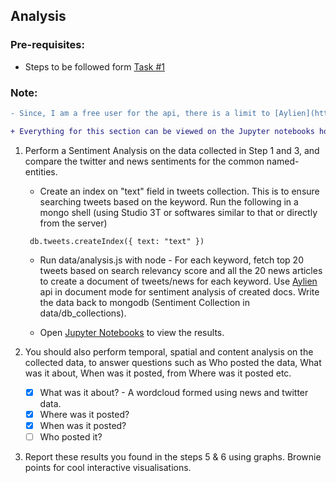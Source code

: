## Analysis

### Pre-requisites:

   - Steps to be followed form [Task #1](https://github.com/Saurabh3012/Application-task/tree/master/data#data-collection)

### Note:
```diff
- Since, I am a free user for the api, there is a limit to [Aylien](https://aylien.com) api usage- Only 1000 requests available in one day. So, if the system doesn't work, this might be the primary reason.
```    

```diff
+ Everything for this section can be viewed on the Jupyter notebooks hosted [here](http://34.214.41.107:8888/). Send a mail to saurabhgupta3012@gmail.com to request access.
```

1. Perform a Sentiment Analysis on the data collected in Step 1 and 3, and compare the twitter and news sentiments for the common named-entities. 

   - Create an index on "text" field in tweets collection. This is to ensure searching tweets based on the keyword. Run the following in a mongo shell (using Studio 3T or softwares similar to that or directly from the server)
   ```shell
    db.tweets.createIndex({ text: "text" })
   ```
   - Run data/analysis.js with node - For each keyword, fetch top 20 tweets based on search relevancy score and all the 20 news articles to create a document of tweets/news for each keyword.
    Use [Aylien](https://aylien.com) api in document mode for sentiment analysis of created docs. Write the data back to mongodb (Sentiment Collection in data/db_collections).

   - Open [Jupyter Notebooks](http://34.214.41.107:8888/) to view the results.
    
2. You should also perform temporal, spatial and content analysis on the collected data, to answer questions such as Who posted the data, What was it about, When was it posted, from Where was it posted etc.
   
   - [x] What was it about? - A wordcloud formed using news and twitter data. 
   - [x] Where was it posted?
   - [x] When was it posted?
   - [ ] Who posted it?
    
3. Report these results you found in the steps 5 & 6 using graphs. Brownie points for cool interactive visualisations.
